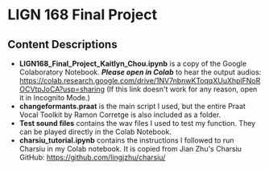 # LIGN 168 Final Project

## Content Descriptions
* **LIGN168_Final_Project_Kaitlyn_Chou.ipynb** is a copy of the Google Colaboratory Notebook. ***Please open in Colab*** to hear the output audios: https://colab.research.google.com/drive/1NV7nbnwKToqqXUuXhplFNoROCVtpJoCA?usp=sharing (If this link doesn't work for any reason, open it in Incognito Mode.)
* **changeformants.praat** is the main script I used, but the entire Praat Vocal Toolkit by Ramon Corretge is also included as a folder.
* **Test sound files** contains the wav files I used to test my function. They can be played directly in the Colab Notebook.
* **charsiu_tutorial.ipynb** contains the instructions I followed to run Charsiu in my Colab notebook. It is copied from Jian Zhu's Charsiu GitHub: https://github.com/lingjzhu/charsiu/ 

